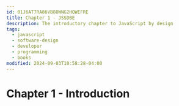 ```yaml
---
id: 01J6AT7RA86VB88WNG2HQWEFRE
title: Chapter 1 - JSSDBE
description: The introductory chapter to JavaScript by design
tags:
  - javascript
  - software-design
  - developer
  - programming
  - books
modified: 2024-09-03T10:58:28-04:00
---
```

# Chapter 1 - Introduction
